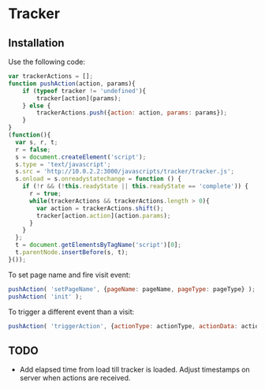 # Tracker 

## Installation

Use the following code:

```javascript
var trackerActions = [];
function pushAction(action, params){
    if (typeof tracker != 'undefined'){
        tracker[action](params);
    } else {
        trackerActions.push({action: action, params: params});
    }
}
(function(){
  var s, r, t;
  r = false;
  s = document.createElement('script');
  s.type = 'text/javascript';
  s.src = 'http://10.0.2.2:3000/javascripts/tracker/tracker.js';
  s.onload = s.onreadystatechange = function () {
    if (!r && (!this.readyState || this.readyState == 'complete')) {
      r = true;
      while(trackerActions && trackerActions.length > 0){
        var action = trackerActions.shift();
        tracker[action.action](action.params);
      }
    }
  };
  t = document.getElementsByTagName('script')[0];
  t.parentNode.insertBefore(s, t);
}());
```

To set page name and fire visit event:
```javascript
pushAction( 'setPageName', {pageName: pageName, pageType: pageType} );
pushAction( 'init' );
```

To trigger a different event than a visit: 
```javascript
pushAction( 'triggerAction', {actionType: actionType, actionData: actionData, extraData: { data: 'is optional' } })
```

## TODO

* Add elapsed time from load till tracker is loaded. Adjust timestamps on server when actions are received.
